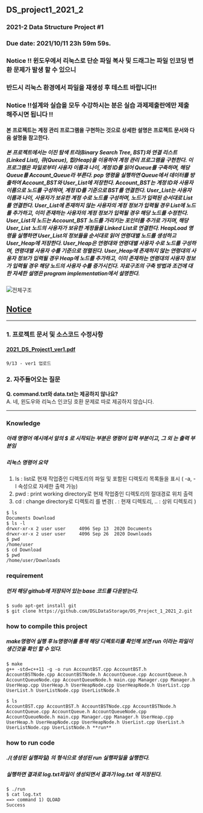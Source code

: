 ## DS_project1_2021_2
### 2021-2 Data Structure Project #1

### Due date: 2021/10/11 23h 59m 59s.

### Notice !! 윈도우에서 리눅스로 단순 파일 복사 및 드래그는 파일 인코딩 변환 문제가 발생 할 수 있으니 
### 반드시 리눅스 환경에서 파일을 재생성 후 테스트 바랍니다!!

### Notice !!설계와 실습을 모두 수강하시는 분은 실습 과제제출란에만 제출 해주시면 됩니다 !!


#### 본 프로젝트는 계정 관리 프로그램을 구현하는 것으로 상세한 설명은 프로젝트 문서와 다음 설명을 참고한다.
##### 본 프로젝트에서는 이진 탐색 트리(Binary Search Tree, BST)와 연결 리스트(Linked List), 큐(Queue), 힙(Heap)을 이용하여 계정 관리 프로그램을 구현한다. 이 프로그램은 파일로부터 사용자 이름과 나이, 계정 ID를 읽어 Queue를 구축하며, 해당 Queue를 Account_Queue라 부른다. pop 명령을 실행하면 Queue에서 데이터를 방출하여 Account_BST와 User_List에 저장한다. Account_BST는 계정 ID와 사용자 이름으로 노드를 구성하며, 계정 ID를 기준으로 BST를 연결한다. User_List는 사용자 이름과 나이, 사용자가 보유한 계정 수로 노드를 구성하며, 노드가 입력된 순서대로 List를 연결한다. User_List에 존재하지 않는 사용자의 계정 정보가 입력될 경우 List에 노드를 추가하고, 이미 존재하는 사용자의 계정 정보가 입력될 경우 해당 노드를 수정한다. User_List의 노드는 Account_BST 노드를 가리키는 포인터를 추가로 가지며, 해당 User_List 노드의 사용자가 보유한 계정들을 Linked List로 연결한다. HeapLoad 명령을 실행하면 User_List의 정보들을 순서대로 읽어 연령대별 노드를 생성하고 User_Heap에 저장한다. User_Heap은 연령대와 연령대별 사용자 수로 노드를 구성하며, 연령대별 사용자 수를 기준으로 정렬된다. User_Heap에 존재하지 않는 연령대의 사용자 정보가 입력될 경우 Heap에 노드를 추가하고, 이미 존재하는 연령대의 사용자 정보가 입력될 경우 해당 노드의 사용자 수를 증가시킨다. 자료구조의 구축 방법과 조건에 대한 자세한 설명은 program implementation에서 설명한다.

![전체구조](https://user-images.githubusercontent.com/50433145/133085427-0165d359-205b-48b2-bf82-ead72b1d909f.png)



## <u>**Notice**</u>
--------------------------


### 1. 프로젝트 문서 및 소스코드 수정사항

#### [2021_DS_Project1_ver1.pdf](https://github.com/DSLDataStorage/DS_Project_1_2021_2/files/7154298/2021_DS_Project1_ver1.pdf)

```
9/13 - ver1 업로드
```


### 2. 자주들어오는 질문 

**Q. command.txt와 data.txt는 제공하지 않나요?**  
A. 네, 윈도우와 리눅스 인코딩 호환 문제로 따로 제공하지 않습니다.  

--------------------------
### Knowledge 
##### 아래 명령어 예시에서 앞의 $ 로 시작되는 부분은 명령어 입력 부분이고, 그 외 는 출력 부분임
##### 리눅스 명령어 요약
1. ls  :  list로 현재 작업중인 디렉토리의 파일 및 포함된 디렉토리 목록들을 표시 ( -a, -l 속성으로 자세한 출력 가능)
2. pwd  :  print working directory로 현재 작업중인 디렉토리의 절대경로 위치 출력
3. cd  : change directory로 디렉토리 를 변경( . : 현재 디렉토리, .. : 상위 디렉토리 ) 
```
$ ls
Documents Download
$ ls -l
drwxr-xr-x 2 user user     4096 Sep 13  2020 Documents
drwxr-xr-x 2 user user     4096 Sep 26  2020 Downloads
$ pwd
/home/user
$ cd Download
$ pwd
/home/user/Downloads
```

### requirement
##### 먼저 해당 github에 저장되어 있는 base 코드를 다운받는다.
```
$ sudo apt-get install git
$ git clone https://github.com/DSLDataStorage/DS_Project_1_2021_2.git
```

### how to compile this project
##### make명령어 실행 후 ls명령어를 통해 해당 디렉토리를 확인해 보면 run 이라는 파일이 생긴것을 확인 할 수 있다. 
```
$ make
g++ -std=c++11 -g -o run AccountBST.cpp AccountBST.h AccountBSTNode.cpp AccountBSTNode.h AccountQueue.cpp AccountQueue.h AccountQueueNode.cpp AccountQueueNode.h main.cpp Manager.cpp Manager.h UserHeap.cpp UserHeap.h UserHeapNode.cpp UserHeapNode.h UserList.cpp UserList.h UserListNode.cpp UserListNode.h

$ ls
AccountBST.cpp AccountBST.h AccountBSTNode.cpp AccountBSTNode.h AccountQueue.cpp AccountQueue.h AccountQueueNode.cpp AccountQueueNode.h main.cpp Manager.cpp Manager.h UserHeap.cpp UserHeap.h UserHeapNode.cpp UserHeapNode.h UserList.cpp UserList.h UserListNode.cpp UserListNode.h **run**
```
### how to run code
##### ./(생성된 실행파일) 의 형식으로 생성된 run 실행파일을 실행한다.
##### 실행하면 결과로 log.txt파일이 생성되면서 결과가 log.txt 에 저장된다. 
```
$ ./run
$ cat log.txt
==> command 1) QLOAD
Success
```
